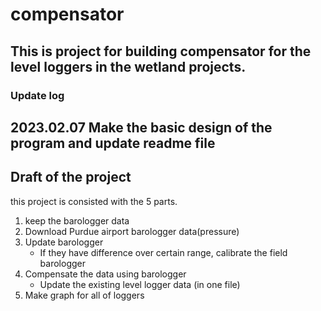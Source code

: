 # compensator
This is project for building compensator for the level loggers in the wetland projects.
---

### Update log
2023.02.07 Make the basic design of the program and update readme file
---

## Draft of the project
this project is consisted with the 5 parts.
1. keep the barologger data
2. Download Purdue airport barologger data(pressure)
3. Update barologger
    - If they have difference over certain range, calibrate the field barologger
4. Compensate the data using barologger
    - Update the existing level logger data (in one file)
5. Make graph for all of loggers